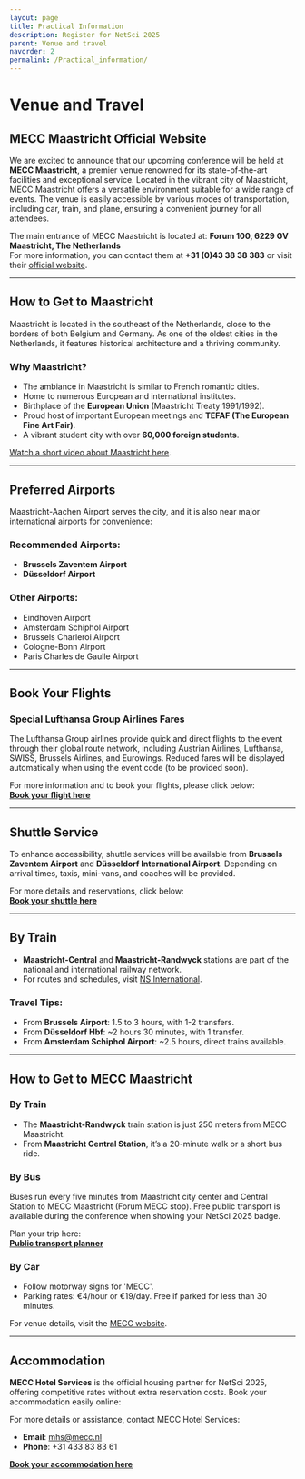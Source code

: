 ```yaml
---
layout: page
title: Practical Information
description: Register for NetSci 2025
parent: Venue and travel
navorder: 2
permalink: /Practical_information/
---
```




# Venue and Travel

## MECC Maastricht Official Website

We are excited to announce that our upcoming conference will be held at **MECC Maastricht**, a premier venue renowned for its state-of-the-art facilities and exceptional service. Located in the vibrant city of Maastricht, MECC Maastricht offers a versatile environment suitable for a wide range of events. The venue is easily accessible by various modes of transportation, including car, train, and plane, ensuring a convenient journey for all attendees.

The main entrance of MECC Maastricht is located at:
**Forum 100, 6229 GV Maastricht, The Netherlands**  
For more information, you can contact them at **+31 (0)43 38 38 383** or visit their [official website](https://mecc.nl).

---

## How to Get to Maastricht

Maastricht is located in the southeast of the Netherlands, close to the borders of both Belgium and Germany. As one of the oldest cities in the Netherlands, it features historical architecture and a thriving community.

### Why Maastricht?

- The ambiance in Maastricht is similar to French romantic cities.
- Home to numerous European and international institutes.
- Birthplace of the **European Union** (Maastricht Treaty 1991/1992).
- Proud host of important European meetings and **TEFAF (The European Fine Art Fair)**.
- A vibrant student city with over **60,000 foreign students**.

[Watch a short video about Maastricht here](https://youtu.be/LSauVD3F2Dk).

---

## Preferred Airports

Maastricht-Aachen Airport serves the city, and it is also near major international airports for convenience:

### Recommended Airports:
- **Brussels Zaventem Airport**
- **Düsseldorf Airport**

### Other Airports:
- Eindhoven Airport
- Amsterdam Schiphol Airport
- Brussels Charleroi Airport
- Cologne-Bonn Airport
- Paris Charles de Gaulle Airport

---

## Book Your Flights

### Special Lufthansa Group Airlines Fares

The Lufthansa Group airlines provide quick and direct flights to the event through their global route network, including Austrian Airlines, Lufthansa, SWISS, Brussels Airlines, and Eurowings. Reduced fares will be displayed automatically when using the event code (to be provided soon).

For more information and to book your flights, please click below:  
[**Book your flight here**](#)

---

## Shuttle Service

To enhance accessibility, shuttle services will be available from **Brussels Zaventem Airport** and **Düsseldorf International Airport**. Depending on arrival times, taxis, mini-vans, and coaches will be provided.

For more details and reservations, click below:  
[**Book your shuttle here**](#)

---

## By Train

- **Maastricht-Central** and **Maastricht-Randwyck** stations are part of the national and international railway network.  
- For routes and schedules, visit [NS International](https://www.nsinternational.nl).

### Travel Tips:
- From **Brussels Airport**: 1.5 to 3 hours, with 1-2 transfers.
- From **Düsseldorf Hbf**: ~2 hours 30 minutes, with 1 transfer.
- From **Amsterdam Schiphol Airport**: ~2.5 hours, direct trains available.

---

## How to Get to MECC Maastricht

### By Train

- The **Maastricht-Randwyck** train station is just 250 meters from MECC Maastricht.
- From **Maastricht Central Station**, it’s a 20-minute walk or a short bus ride.

### By Bus

Buses run every five minutes from Maastricht city center and Central Station to MECC Maastricht (Forum MECC stop). Free public transport is available during the conference when showing your NetSci 2025 badge.

Plan your trip here:  
[**Public transport planner**](https://9292.nl)

### By Car

- Follow motorway signs for 'MECC'.
- Parking rates: €4/hour or €19/day. Free if parked for less than 30 minutes.

For venue details, visit the [MECC website](https://mecc.nl).

---

## Accommodation

**MECC Hotel Services** is the official housing partner for NetSci 2025, offering competitive rates without extra reservation costs. Book your accommodation easily online:

For more details or assistance, contact MECC Hotel Services:  
- **Email**: mhs@mecc.nl  
- **Phone**: +31 433 83 83 61  

[**Book your accommodation here**](https://mecc.b-com.hosting/CommunityPortal/ProgressivePortal/NETSCI2025/App/Views/InformationPage/View.aspx?InformationPageID=715)





<!--
## Registration information
...


## How to make it to Maastricht

Info on the airports


### Shuttle services

To complete the accessibility from the airport terminal to the doorstep of your hotel, we will provide shuttle services from and to Brussels Zaventem Airport and Düsseldorf International Airport.

Depending on the average arrivals of the delegates, taxi’s, mini-vans and coaches are available to use as a shuttle.
 
For more information and making a reservation, please click the button below.


(BUTTON) Book your shuttle”

 
### Reduced fares with Lufthansa

 
The Lufthansa Group airlines bring people together - every day, all around the world. The global route network of Austrian Airlines, Lufthansa, SWISS, Brussels Airlines and Eurowings offers optimal connection and combination options, so you will benefit from quick and direct flights to the event.

You will reach the booking platform via the button below and with the event code NLAPITX. The reduced fares are automatically displayed.

 

NB: Please enable pop-ups permanently in your browser while booking, otherwise the window in the booking platform will not open.

 

For more information and making a reservation, please click the button below.

 

(BUTTON)Book your flight here” -->


